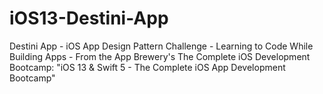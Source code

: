 # iOS13-Destini-App
Destini App - iOS App Design Pattern Challenge - Learning to Code While Building Apps - From the App Brewery's The Complete iOS Development Bootcamp: "iOS 13 &amp; Swift 5 - The Complete iOS App Development Bootcamp"
